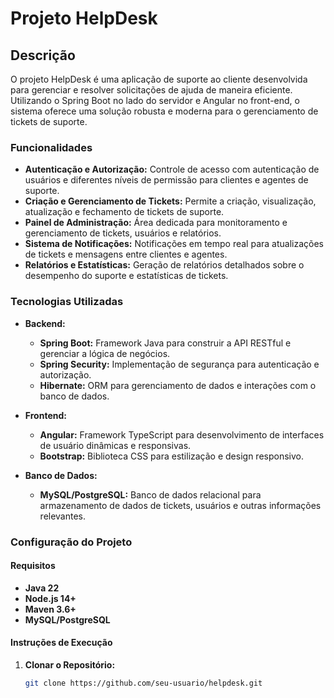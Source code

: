 # Projeto HelpDesk

## Descrição

O projeto HelpDesk é uma aplicação de suporte ao cliente desenvolvida para gerenciar e resolver solicitações de ajuda de maneira eficiente. Utilizando o Spring Boot no lado do servidor e Angular no front-end, o sistema oferece uma solução robusta e moderna para o gerenciamento de tickets de suporte.

### Funcionalidades

- **Autenticação e Autorização:** Controle de acesso com autenticação de usuários e diferentes níveis de permissão para clientes e agentes de suporte.
- **Criação e Gerenciamento de Tickets:** Permite a criação, visualização, atualização e fechamento de tickets de suporte.
- **Painel de Administração:** Área dedicada para monitoramento e gerenciamento de tickets, usuários e relatórios.
- **Sistema de Notificações:** Notificações em tempo real para atualizações de tickets e mensagens entre clientes e agentes.
- **Relatórios e Estatísticas:** Geração de relatórios detalhados sobre o desempenho do suporte e estatísticas de tickets.

### Tecnologias Utilizadas

- **Backend:** 
  - **Spring Boot:** Framework Java para construir a API RESTful e gerenciar a lógica de negócios.
  - **Spring Security:** Implementação de segurança para autenticação e autorização.
  - **Hibernate:** ORM para gerenciamento de dados e interações com o banco de dados.

- **Frontend:**
  - **Angular:** Framework TypeScript para desenvolvimento de interfaces de usuário dinâmicas e responsivas.
  - **Bootstrap:** Biblioteca CSS para estilização e design responsivo.

- **Banco de Dados:**
  - **MySQL/PostgreSQL:** Banco de dados relacional para armazenamento de dados de tickets, usuários e outras informações relevantes.

### Configuração do Projeto

#### Requisitos

- **Java 22**
- **Node.js 14+**
- **Maven 3.6+**
- **MySQL/PostgreSQL**

#### Instruções de Execução

1. **Clonar o Repositório:**

   ```bash
   git clone https://github.com/seu-usuario/helpdesk.git

